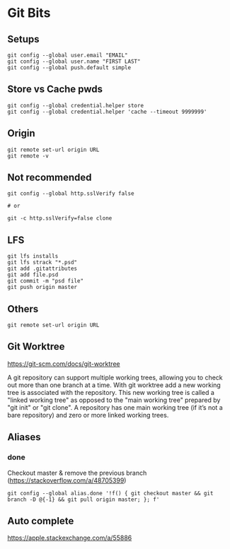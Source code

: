 # Git Bits

## Setups

```
git config --global user.email "EMAIL"
git config --global user.name "FIRST LAST"
git config --global push.default simple 
```

## Store vs Cache pwds

```
git config --global credential.helper store
git config --global credential.helper 'cache --timeout 9999999'
```

## Origin

```
git remote set-url origin URL
git remote -v
```

## Not recommended

```
git config --global http.sslVerify false

# or

git -c http.sslVerify=false clone
```



## LFS

```
git lfs installs
git lfs strack "*.psd"
git add .gitattributes
git add file.psd
git commit -m "psd file"
git push origin master
```


## Others

```
git remote set-url origin URL
```

## Git Worktree

https://git-scm.com/docs/git-worktree

A git repository can support multiple working trees, allowing you to check out more than one branch at a time. With git worktree add a new working tree is associated with the repository. This new working tree is called a "linked working tree" as opposed to the "main working tree" prepared by "git init" or "git clone". A repository has one main working tree (if it’s not a bare repository) and zero or more linked working trees.

## Aliases

### done

Checkout master & remove the previous branch (https://stackoverflow.com/a/48705399)

```
git config --global alias.done '!f() { git checkout master && git branch -D @{-1} && git pull origin master; }; f'
```

## Auto complete

https://apple.stackexchange.com/a/55886



